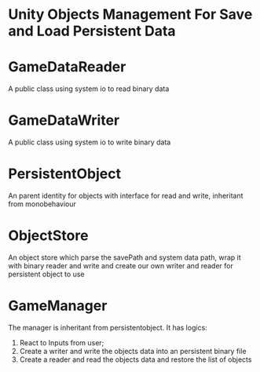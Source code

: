 # Unity Objects Management For Save and Load Persistent Data
# GameDataReader
A public class using system io to read binary data
# GameDataWriter
A public class using system io to write binary data
# PersistentObject
An parent identity for objects with interface for read and write, inheritant from monobehaviour
# ObjectStore
An object store which parse the savePath and system data path, wrap it with binary reader and write and create our own writer and reader for persistent object to use
# GameManager
The manager is inheritant from persistentobject. It has logics:
1. React to Inputs from user;
2. Create a writer and write the objects data into an persistent binary file
3. Create a reader and read the objects data and restore the list of objects
